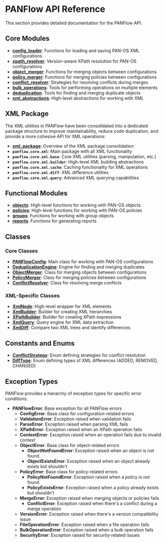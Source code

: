 # PANFlow API Reference

This section provides detailed documentation for the PANFlow API.

## Core Modules

- **[config_loader](config_loader.md)**: Functions for loading and saving PAN-OS XML configurations
- **[xpath_resolver](xpath_resolver.md)**: Version-aware XPath resolution for PAN-OS configurations
- **[object_merger](object_merger.md)**: Functions for merging objects between configurations
- **[policy_merger](policy_merger.md)**: Functions for merging policies between configurations
- **[conflict_resolver](conflict_resolver.md)**: Strategies for resolving conflicts during merges
- **[bulk_operations](bulk_operations.md)**: Tools for performing operations on multiple elements
- **[deduplication](deduplication.md)**: Tools for finding and merging duplicate objects
- **[xml_abstractions](xml_abstractions.md)**: High-level abstractions for working with XML

## XML Package

The XML utilities in PANFlow have been consolidated into a dedicated package structure to improve maintainability, reduce code duplication, and provide a more cohesive API for XML operations:

- **[xml_package](../xml_package.md)**: Overview of the XML package consolidation
- **`panflow.core.xml`**: Main package with all XML functionality
- **`panflow.core.xml.base`**: Core XML utilities (parsing, manipulation, etc.)
- **`panflow.core.xml.builder`**: High-level XML building abstractions
- **`panflow.core.xml.cache`**: Caching functionality for XML operations
- **`panflow.core.xml.diff`**: XML difference utilities
- **`panflow.core.xml.query`**: Advanced XML querying capabilities

## Functional Modules

- **[objects](objects.md)**: High-level functions for working with PAN-OS objects
- **[policies](policies.md)**: High-level functions for working with PAN-OS policies
- **[groups](groups.md)**: Functions for working with group objects
- **[reports](reports.md)**: Functions for generating reports

## Classes

### Core Classes

- **[PANFlowConfig](panflow_config.md)**: Main class for working with PAN-OS configurations
- **[DeduplicationEngine](deduplication_engine.md)**: Engine for finding and merging duplicates
- **[ObjectMerger](object_merger_class.md)**: Class for merging objects between configurations
- **[PolicyMerger](policy_merger_class.md)**: Class for merging policies between configurations
- **[ConflictResolver](conflict_resolver_class.md)**: Class for resolving merge conflicts

### XML-Specific Classes

- **[XmlNode](xml_abstractions.md#xmlnode)**: High-level wrapper for XML elements
- **[XmlBuilder](xml_abstractions.md#xmlbuilder)**: Builder for creating XML hierarchies
- **[XPathBuilder](xml_abstractions.md#xpathbuilder)**: Builder for creating XPath expressions
- **[XmlQuery](xml_abstractions.md#xmlquery)**: Query engine for XML data extraction
- **[XmlDiff](xml_abstractions.md#xmldiff)**: Compare two XML trees and identify differences

## Constants and Enums

- **[ConflictStrategy](conflict_strategy.md)**: Enum defining strategies for conflict resolution
- **[DiffType](xml_abstractions.md#xmldiff)**: Enum defining types of XML differences (ADDED, REMOVED, CHANGED)

## Exception Types

PANFlow provides a hierarchy of exception types for specific error conditions:

- **PANFlowError**: Base exception for all PANFlow errors
  - **ConfigError**: Base class for configuration-related errors
  - **ValidationError**: Exception raised when validation fails
  - **ParseError**: Exception raised when parsing XML fails
  - **XPathError**: Exception raised when an XPath operation fails
  - **ContextError**: Exception raised when an operation fails due to invalid context
  - **ObjectError**: Base class for object-related errors
    - **ObjectNotFoundError**: Exception raised when an object is not found
    - **ObjectExistsError**: Exception raised when an object already exists but shouldn't
  - **PolicyError**: Base class for policy-related errors
    - **PolicyNotFoundError**: Exception raised when a policy is not found
    - **PolicyExistsError**: Exception raised when a policy already exists but shouldn't
  - **MergeError**: Exception raised when merging objects or policies fails
    - **ConflictError**: Exception raised when there's a conflict during a merge operation
  - **VersionError**: Exception raised when there's a version compatibility issue
  - **FileOperationError**: Exception raised when a file operation fails
  - **BulkOperationError**: Exception raised when a bulk operation fails
  - **SecurityError**: Exception raised for security-related issues